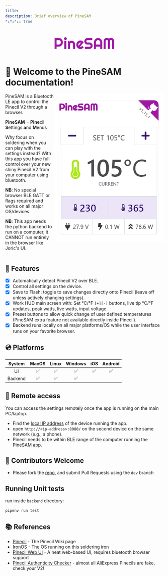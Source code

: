 ```yaml
---
title:
description: Brief overview of PineSAM
ᴴₒᴴₒᴴₒ: true
---
```


<img src="./assets/img/logo.png" width="200px" style="display: block; margin: 0 auto" class="nglb">

# 👋 Welcome to the PineSAM documentation!

<img src="./assets/img/workHUD.png" align="right" width="350px">

PineSAM is a Bluetooth LE app to control the Pinecil V2 through a browser.

**PineSAM** = **Pine**cil **S**ettings **a**nd **M**enus

Why focus on soldering when you can play with the settings instead?
With this app you have full control over your new shiny Pinecil V2 from your computer using bluetooth.

**NB**: No special browser BLE GATT or flags required and works on all major OS/devices.

**NB**: This app needs the python backend to run on a computer, it CANNOT run entirely in the browser like Joric's UI.
<div style="clear: right;"></div>

## 💫 Features

- [x] Automatically detect Pinecil V2 over BLE.
- [x] Control all settings on the device.
- [X] Save to Flash: toggle to save changes directly onto Pinecil (leave off unless actively changing settings).
- [X] Work HUD main screen with: Set °C/°F `[+][-]` buttons, live tip °C/°F updates, peak watts, live watts, input voltage.
- [X] Preset buttons to allow quick change of user defined temperatures (PineSAM extra feature not available directly inside Pinecil).
- [X] Backend runs locally on all major platforms/OS while the user interface runs on your favorite browser.

## 💿 Platforms
 | System  | MacOS | Linux | Windows | iOS | Android|
 | :-----: | :-----: | :---: | :---: | :-: | :----: |
 | UI      |✅|✅|✅|✅|✅|
 | Backend |✅|✅|✅|

## 📶 Remote access

You can access the settings remotely once the app is running on the main PC/laptop.

- Find the [local IP address](https://lifehacker.com/how-to-find-your-local-and-external-ip-address-5833108) of the device running the app.
- open `http://<ip-address>:8080/` on the second device on the same network (e.g., a phone).
- Pinecil needs to be within BLE range of the computer running the PineSAM app.

## 🧮 Contributors Welcome
- Please fork the [repo](https://github.com/builder555/PineSAM), and submit Pull Requests using the `dev` branch

## Running Unit tests

run inside `backend` directory:
```shell
pipenv run test
```

## 📚 References

- [Pinecil](https://wiki.pine64.org/wiki/Pinecil) - The Pinecil Wiki page
- [IronOS](https://github.com/Ralim/IronOS) - The OS running on this soldering iron
- [Pinecil Web UI](https://github.com/joric/pinecil) - A neat web-based UI, requires bluetooth browser support
- [Pinecil Authenticity Checker](https://pinecil.pine64.org) - almost all AliExpress Pinecils are fake, check your V2!